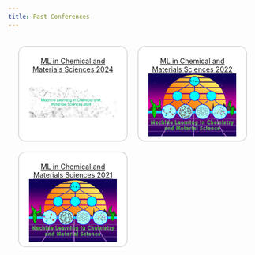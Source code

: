 ```yaml
---
title: Past Conferences
---
```


<style>
.grid-container {
    display: grid;
    grid-template-columns: repeat(2, 1fr);
    gap: 20px;
    padding: 20px;
    border-radius: 10px;
}
.grid-item {
    background-color: #f9f9f9;
    padding: 20px;
    text-align: center;
    border: 2px solid #ddd;
    border-radius: 15px;
    transition: transform 0.2s, box-shadow 0.2s;
    display: flex;
    flex-direction: column;
    justify-content: flex-start;
    height: 150px; /* Fixed height for grid items */
}
.grid-item:hover {
    transform: scale(1.25);
    box-shadow: 0 0 15px rgba(0, 0, 0, 0.2);
}
.grid-item img {
    margin-top: auto;
    height: 150px; /* Fixed height for images */
    object-fit: contain; /* Ensure images fit within the specified height */
}
</style>

<div class="grid-container">
    <div class="grid-item" style="background-color:rgb(255, 255, 255);">
        <a href="https://mlcm-25.github.io/mlcm-24" style="font-size: 1em;">ML in Chemical and Materials Sciences 2024</a>
        <img src="/assets/past_events/mlcm24-logo.png" alt="MLCM-24 Logo">
    </div>
    <div class="grid-item" style="background-color: rgb(255, 255, 255);">
        <a href="https://web.cvent.com/event/98d693ec-2328-4e76-bf46-c88d714cb55a/summary" style="font-size: 1em;">ML in Chemical and Materials Sciences 2022</a>
        <img src="/assets/past_events/mlcm22-logo.jpg" alt="2022 Logo">
    </div>
    <div class="grid-item" style="background-color:rgb(255, 255, 255);">
        <a href="https://web.cvent.com/event/5e804abe-b0bb-4c3e-b5f8-94df8cd75147/summary" style="font-size: 1em;">ML in Chemical and Materials Sciences 2021</a>
        <img src="/assets/past_events/mlcm22-logo.jpg" alt="2021 Logo">
    </div>
</div>
